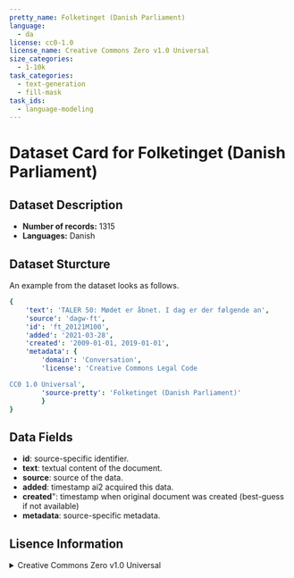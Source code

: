 ```yaml
---
pretty_name: Folketinget (Danish Parliament)
language:
  - da
license: cc0-1.0
license_name: Creative Commons Zero v1.0 Universal
size_categories:
  - 1-10k
task_categories:
  - text-generation
  - fill-mask
task_ids:
  - language-modeling
---
```

# Dataset Card for Folketinget (Danish Parliament)
## Dataset Description
- **Number of records:** 1315
- **Languages:** Danish
## Dataset Sturcture
An example from the dataset looks as follows.
```yaml
{
    'text': 'TALER 50: Mødet er åbnet. I dag er der følgende an',
    'source': 'dagw-ft',
    'id': 'ft_20121M100',
    'added': '2021-03-28',
    'created': '2009-01-01, 2019-01-01',
    'metadata': {
        'domain': 'Conversation',
        'license': 'Creative Commons Legal Code

CC0 1.0 Universal',
        'source-pretty': 'Folketinget (Danish Parliament)'
        }
}
```

## Data Fields

- **id**: source-specific identifier.
- **text**: textual content of the document.
- **source**: source of the data.
- **added**: timestamp ai2 acquired this data.
- **created**": timestamp when original document was created (best-guess if not available)
- **metadata**: source-specific metadata.

## Lisence Information
<details>
<summary>Creative Commons Zero v1.0 Universal</summary>
<p>
Creative Commons Legal Code

CC0 1.0 Universal
</p>
</details>
